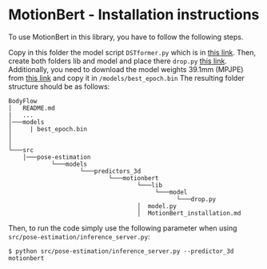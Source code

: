 # MotionBert - Installation instructions

To use MotionBert in this library, you have to follow the following steps.

Copy in this folder the model script `DSTformer.py` which is in [this link](https://github.com/Walter0807/MotionBERT/blob/main/lib/model/DSTformer.py). Then, create both folders lib and model and place there `drop.py` [this link](https://github.com/Walter0807/MotionBERT/blob/main/lib/model/drop.py). Additionally, you need to download the model weights 39.1mm (MPJPE) from [this link](https://github.com/Walter0807/MotionBERT) and copy it in `/models/best_epoch.bin`
The resulting folder structure should be as follows:

```
BodyFlow
│   README.md
|   ...    
│───models
│     | best_epoch.bin
│
│
└───src
    │───pose-estimation
            └───models
                    └───predictors_3d
                            └───motionbert
                                    └───lib
                                         └───model 
                                               └───drop.py
                                    │  model.py
                                    │  MotionBert_installation.md

```

Then, to run the code simply use the following parameter when using `src/pose-estimation/inference_server.py`:



`$ python src/pose-estimation/inference_server.py --predictor_3d motionbert`